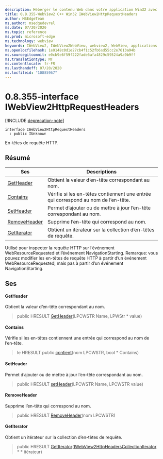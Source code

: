 ```yaml
---
description: Héberger le contenu Web dans votre application Win32 avec le contrôle Microsoft Edge WebView2
title: 0.8.355-WebView2 C++ Win32 IWebView2HttpRequestHeaders
author: MSEdgeTeam
ms.author: msedgedevrel
ms.date: 07/20/2020
ms.topic: reference
ms.prod: microsoft-edge
ms.technology: webview
keywords: IWebView2, IWebView2WebView, webview2, WebView, applications Win32, Win32, Edge
ms.openlocfilehash: 1e0148c0d1e27cb4f1c52fb6ad55cc2e7613a94b
ms.sourcegitcommit: e0cb9e6f59f222fade6afa4829c59524a9a9b9ff
ms.translationtype: MT
ms.contentlocale: fr-FR
ms.lasthandoff: 07/20/2020
ms.locfileid: "10885967"
---
```

# 0.8.355-interface IWebView2HttpRequestHeaders 

[!INCLUDE [deprecation-note](../../includes/deprecation-note.md)]

```
interface IWebView2HttpRequestHeaders
  : public IUnknown
```

En-têtes de requête HTTP.

## Résumé

 Ses                        | Descriptions
--------------------------------|---------------------------------------------
[GetHeader](#getheader) | Obtient la valeur d’en-tête correspondant au nom.
[Contains](#contains) | Vérifie si les en-têtes contiennent une entrée qui correspond au nom de l’en-tête.
[SetHeader](#setheader) | Permet d’ajouter ou de mettre à jour l’en-tête correspondant au nom.
[RemoveHeader](#removeheader) | Supprime l’en-tête qui correspond au nom.
[GetIterator](#getiterator) | Obtient un itérateur sur la collection d’en-têtes de requête.

Utilisé pour inspecter la requête HTTP sur l’événement WebResourceRequested et l’événement NavigationStarting. Remarque: vous pouvez modifier les en-têtes de requête HTTP à partir d’un événement WebResourceRequested, mais pas à partir d’un événement NavigationStarting.

## Ses

#### GetHeader 

Obtient la valeur d’en-tête correspondant au nom.

> public HRESULT [GetHeader](#getheader)(LPCWSTR Name, LPWStr * value)

#### Contains 

Vérifie si les en-têtes contiennent une entrée qui correspond au nom de l’en-tête.

> le HRESULT public [contient](#contains)(nom LPCWSTR, bool * Contains)

#### SetHeader 

Permet d’ajouter ou de mettre à jour l’en-tête correspondant au nom.

> public HRESULT [setHeader](#setheader)(LPCWSTR Name, LPCWSTR value)

#### RemoveHeader 

Supprime l’en-tête qui correspond au nom.

> public HRESULT [RemoveHeader](#removeheader)(nom LPCWSTR)

#### GetIterator 

Obtient un itérateur sur la collection d’en-têtes de requête.

> public HRESULT [GetIterator](#getiterator)([IWebView2HttpHeadersCollectionIterator](IWebView2HttpHeadersCollectionIterator.md) * * itérateur)

